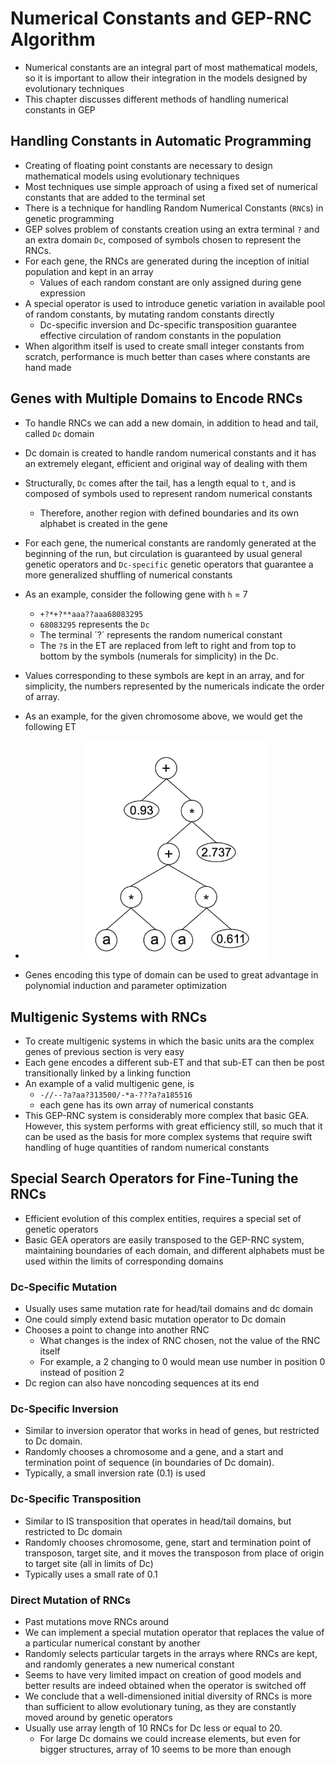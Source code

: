 # Numerical Constants and GEP-RNC Algorithm 

- Numerical constants are an integral part of most mathematical models, so it is important to allow their integration in the models designed by evolutionary techniques 
- This chapter discusses different methods of handling numerical constants in GEP

## Handling Constants in Automatic Programming 

- Creating of floating point constants are necessary to design mathematical models using evolutionary techniques 
- Most techniques use simple approach of using a fixed set of numerical constants that are added to the terminal set 
- There is a technique for handling Random Numerical Constants (`RNC`s) in genetic programming 
- GEP solves problem of constants creation using an extra terminal `?` and an extra domain `Dc`, composed of symbols chosen to represent the RNCs. 
- For each gene, the RNCs are generated during the inception of initial population and kept in an array
    - Values of each random constant are only assigned during gene expression 
- A special operator is used to introduce genetic variation in available pool of random constants, by mutating random constants directly
    - Dc-specific inversion and Dc-specific transposition guarantee effective circulation of random constants in the population 
- When algorithm itself is used to create small integer constants from scratch, performance is much better than cases where constants are hand made

## Genes with Multiple Domains to Encode RNCs

- To handle RNCs we can add a new domain, in addition to head and tail, called `Dc` domain
- Dc domain is created to handle random numerical constants and it has an extremely elegant, efficient and original way of dealing with them 
- Structurally, `Dc` comes after the tail, has a length equal to `t`, and is composed of symbols used to represent random numerical constants 
   - Therefore, another region with defined boundaries and its own alphabet is created in the gene 
- For each gene, the numerical constants are randomly generated at the beginning of the run, but circulation is guaranteed by usual general genetic operators and `Dc-specific` genetic operators that guarantee  a more generalized shuffling of numerical constants

- As an example, consider the following gene with `h` = 7
    - `+?*+?**aaa??aaa68083295`
    - `68083295` represents the `Dc`
    - The terminal ´?´ represents the random numerical constant 
    - The `?`s in the ET are replaced from left to right and from top to bottom by the symbols (numerals for simplicity) in the Dc. 
- Values corresponding to these symbols are kept in an array, and for simplicity, the numbers represented by the numericals indicate the order of array. 
- As an example, for the given chromosome above, we would get the following ET
- <p align="center"><img src="./img/5.1.png" width="300"/></p> 
- Genes encoding this type of domain can be used to great advantage in polynomial induction and parameter optimization 

## Multigenic Systems with RNCs

- To create multigenic systems in which the basic units ara the complex genes of previous section is very easy 
- Each gene encodes a different sub-ET and that sub-ET can then be post transitionally linked by a linking function 
- An example of a valid multigenic gene, is 
    - `-//--?a?aa?313500/-*a-???a?a185516`
    - each gene has its own array of numerical constants 
- This GEP-RNC system is considerably more complex that basic GEA. However, this system performs with great efficiency still, so much that it can be used as the basis for more complex systems that require swift handling of huge quantities of random numerical constants

## Special Search Operators for Fine-Tuning the RNCs

- Efficient evolution of this complex entities, requires a special set of genetic operators
- Basic GEA operators are easily transposed to the GEP-RNC system, maintaining boundaries of each domain, and different alphabets must be used within the limits of corresponding domains 

### Dc-Specific Mutation 

- Usually uses same mutation rate for head/tail domains and dc domain
- One could simply extend basic mutation operator to Dc domain
- Chooses a point to change into another RNC 
    - What changes is the index of RNC chosen, not the value of the RNC itself 
    - For example, a 2 changing to 0 would mean use number in position 0 instead of position 2
- Dc region can also have noncoding sequences at its end 

### Dc-Specific Inversion 

- Similar to inversion operator that works in head of genes, but restricted to Dc domain. 
- Randomly chooses a chromosome and a gene, and a start and termination point of sequence (in boundaries of Dc domain).
- Typically, a small inversion rate (0.1) is used 

### Dc-Specific Transposition

- Similar to IS transposition that operates in head/tail domains, but restricted to Dc domain
- Randomly chooses chromosome, gene, start and termination point of transposon, target site, and it moves the transposon from place of origin to target site (all in limits of Dc)
- Typically uses a small rate of 0.1 

### Direct Mutation of RNCs

- Past mutations move RNCs around
- We can implement a special mutation operator that replaces the value of a particular numerical constant by another 
- Randomly selects particular targets in the arrays where RNCs are kept, and randomly generates a new numerical constant 
- Seems to have very limited impact on creation of good models and better results are indeed obtained when the operator is switched off 
- We conclude that a well-dimensioned initial diversity of RNCs is more than sufficient to allow evolutionary tuning, as they are constantly moved around by genetic operators
- Usually use array length of 10 RNCs for Dc less or equal to 20. 
    - For large Dc domains we could increase elements, but even for bigger structures, array of 10 seems to be more than enough 


